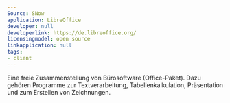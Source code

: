 ```yaml
---
Source: SNow
application: LibreOffice
developer: null
developerlink: https://de.libreoffice.org/
licensingmodel: open source
linkapplication: null
tags:
- client
---
```

Eine freie Zusammenstellung von Bürosoftware (Office-Paket). Dazu gehören Programme zur Textverarbeitung, Tabellenkalkulation, Präsentation und zum Erstellen von Zeichnungen.
